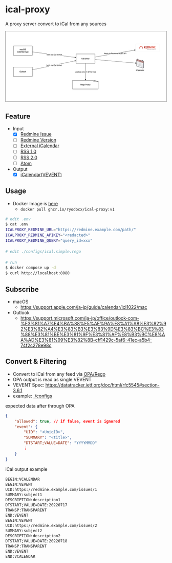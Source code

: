 # ical-proxy

A proxy server convert to iCal from any sources

![architecture](docs/architecture.drawio.png)

## Feature

* Input
  * [x] [Redmine Issue](https://www.redmine.org/projects/redmine/wiki/Rest_Issues)
  * [ ] [Redmine Version](https://www.redmine.org/projects/redmine/wiki/Rest_Versions)
  * [ ] [External iCalendar]()
  * [ ] [RSS 1.0]()
  * [ ] [RSS 2.0]()
  * [ ] [Atom]()
* Output
  * [x] [iCalendar(VEVENT)](https://datatracker.ietf.org/doc/html/rfc5545)

## Usage

* Docker Image is [here](https://github.com/ryodocx/ical-proxy/pkgs/container/ical-proxy)
  * `docker pull ghcr.io/ryodocx/ical-proxy:v1`

```sh
# edit .env
$ cat .env
ICALPROXY_REDMINE_URL="https://redmine.example.com/path/"
ICALPROXY_REDMINE_APIKEY="<redacted>"
ICALPROXY_REDMINE_QUERY="query_id=xxx"

# edit ./configs/ical.simple.rego

# run
$ docker compose up -d
$ curl http://localhost:8080
```

## Subscribe

* macOS
  * https://support.apple.com/ja-jp/guide/calendar/icl1022/mac
* Outlook
  * https://support.microsoft.com/ja-jp/office/outlook-com-%E3%81%A7%E4%BA%88%E5%AE%9A%E8%A1%A8%E3%82%92%E3%82%A4%E3%83%B3%E3%83%9D%E3%83%BC%E3%83%88%E3%81%BE%E3%81%9F%E3%81%AF%E8%B3%BC%E8%AA%AD%E3%81%99%E3%82%8B-cff1429c-5af6-41ec-a5b4-74f2c278e98c

## Convert & Filtering

* Convert to iCal from any feed via [OPA/Rego](https://www.openpolicyagent.org/)
* OPA output is read as single VEVENT
* VEVENT Spec: https://datatracker.ietf.org/doc/html/rfc5545#section-3.6.1
* example: [./configs](./configs/)

expected data after through OPA
```json
{
    "allowed": true, // if false, event is ignored
    "event": {
        "UID": "<UniqID>",
        "SUMMARY": "<title>",
        "DTSTART;VALUE=DATE": "YYYYMMDD"
        ︙
    }
}
```

iCal output example
```ics
BEGIN:VCALENDAR
BEGIN:VEVENT
UID:https://redmine.example.com/issues/1
SUMMARY:subject1
DESCRIPTION:description1
DTSTART;VALUE=DATE:20220717
TRANSP:TRANSPARENT
END:VEVENT
BEGIN:VEVENT
UID:https://redmine.example.com/issues/2
SUMMARY:subject2
DESCRIPTION:description2
DTSTART;VALUE=DATE:20220718
TRANSP:TRANSPARENT
END:VEVENT
END:VCALENDAR
```
